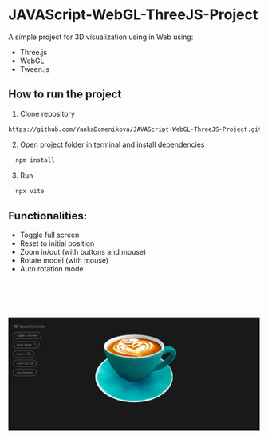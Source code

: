 # JAVAScript-WebGL-ThreeJS-Project
A simple project for 3D visualization using in Web using:
- Three.js
- WebGL
- Tween.js

## How to run the project

1. Clone repository
```bash
https://github.com/YankaDomenikova/JAVAScript-WebGL-ThreeJS-Project.git
```
2. Open project folder in terminal and install dependencies
 ```bash
   npm install 
   ```
3. Run
 ```bash
   npx vite
   ```

## Functionalities:
 - Toggle full screen
 - Reset to initial position
 - Zoom in/out (with buttons and mouse)
 - Rotate model (with mouse)
 - Auto rotation mode 

&nbsp;
---
&nbsp;
![Screenshot](/screenshot.png)  
